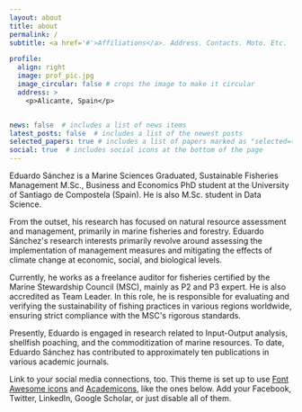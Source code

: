 ```yaml
---
layout: about
title: about
permalink: /
subtitle: <a href='#'>Affiliations</a>. Address. Contacts. Moto. Etc.

profile:
  align: right
  image: prof_pic.jpg
  image_circular: false # crops the image to make it circular
  address: >
    <p>Alicante, Spain</p>


news: false  # includes a list of news items
latest_posts: false  # includes a list of the newest posts
selected_papers: true # includes a list of papers marked as "selected={true}"
social: true  # includes social icons at the bottom of the page
---
```


Eduardo Sánchez is a Marine Sciences Graduated, Sustainable Fisheries Management M.Sc., Business and Economics PhD student at the University of Santiago de Compostela (Spain). He is also M.Sc. student in Data Science.

From the outset, his research has focused on natural resource assessment and management, primarily in marine fisheries and forestry. Eduardo Sánchez's research interests primarily revolve around assessing the implementation of management measures and mitigating the effects of climate change at economic, social, and biological levels.

Currently, he works as a freelance auditor for fisheries certified by the Marine Stewardship Council (MSC), mainly as P2 and P3 expert. He is also accredited as Team Leader. In this role, he is responsible for evaluating and verifying the sustainability of fishing practices in various regions worldwide, ensuring strict compliance with the MSC's rigorous standards.

Presently, Eduardo is engaged in research related to Input-Output analysis, shellfish poaching, and the commoditization of marine resources. To date, Eduardo Sánchez has contributed to approximately ten publications in various academic journals.

Link to your social media connections, too. This theme is set up to use [Font Awesome icons](http://fortawesome.github.io/Font-Awesome/) and [Academicons](https://jpswalsh.github.io/academicons/), like the ones below. Add your Facebook, Twitter, LinkedIn, Google Scholar, or just disable all of them.

